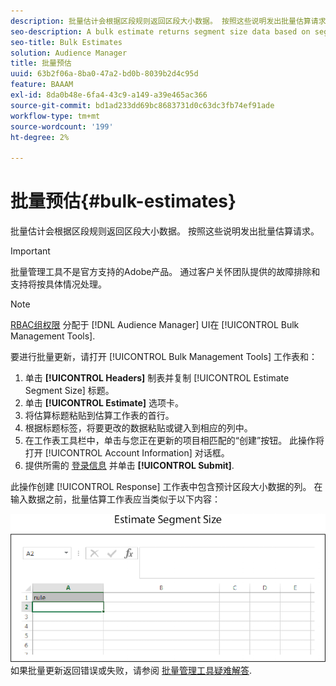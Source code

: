 ```yaml
---
description: 批量估计会根据区段规则返回区段大小数据。 按照这些说明发出批量估算请求。
seo-description: A bulk estimate returns segment size data based on segment rules. Follow these instructions to make a bulk estimate request.
seo-title: Bulk Estimates
solution: Audience Manager
title: 批量预估
uuid: 63b2f06a-8ba0-47a2-bd0b-8039b2d4c95d
feature: BAAAM
exl-id: 8da0b48e-6fa4-43c9-a149-a39e465ac366
source-git-commit: bd1ad233dd69bc8683731d0c63dc3fb74ef91ade
workflow-type: tm+mt
source-wordcount: '199'
ht-degree: 2%

---
```


# 批量预估{#bulk-estimates}

批量估计会根据区段规则返回区段大小数据。 按照这些说明发出批量估算请求。

>[!IMPORTANT]
>
>批量管理工具不是官方支持的Adobe产品。 通过客户关怀团队提供的故障排除和支持将按具体情况处理。

<!-- 

t_bulk_estimates.xml

 -->

>[!NOTE]
>
>[RBAC组权限](../../features/administration/administration-overview.md) 分配于 [!DNL Audience Manager] UI在 [!UICONTROL Bulk Management Tools].

要进行批量更新，请打开 [!UICONTROL Bulk Management Tools] 工作表和：

1. 单击 **[!UICONTROL Headers]** 制表并复制 [!UICONTROL Estimate Segment Size] 标题。
2. 单击 **[!UICONTROL Estimate]** 选项卡。
3. 将估算标题粘贴到估算工作表的首行。
4. 根据标题标签，将要更改的数据粘贴或键入到相应的列中。
5. 在工作表工具栏中，单击与您正在更新的项目相匹配的“创建”按钮。
此操作将打开 [!UICONTROL Account Information] 对话框。
6. 提供所需的 [登录信息](../../reference/bulk-management-tools/bulk-management-intro.md#auth-reqs) 并单击 **[!UICONTROL Submit]**.

此操作创建 [!UICONTROL Response] 工作表中包含预计区段大小数据的列。 在输入数据之前，批量估算工作表应当类似于以下内容：

![](assets/estimate.png)
如果批量更新返回错误或失败，请参阅 [批量管理工具疑难解答](../../reference/bulk-management-tools/bulk-troubleshooting.md).
